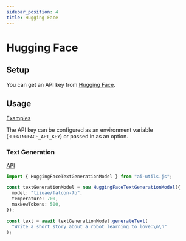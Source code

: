 ```yaml
---
sidebar_position: 4
title: Hugging Face
---
```


# Hugging Face

## Setup

You can get an API key from [Hugging Face](https://huggingface.co/).

## Usage

[Examples](https://github.com/lgrammel/ai-utils.js/tree/main/examples/basic/src/model-provider/huggingface)

The API key can be configured as an environment variable (`HUGGINGFACE_API_KEY`) or passed in as an option.

### Text Generation

[API](/api/classes/HuggingFaceTextGenerationModel)

```ts
import { HuggingFaceTextGenerationModel } from "ai-utils.js";

const textGenerationModel = new HuggingFaceTextGenerationModel({
  model: "tiiuae/falcon-7b",
  temperature: 700,
  maxNewTokens: 500,
});

const text = await textGenerationModel.generateText(
  "Write a short story about a robot learning to love:\n\n"
);
```
